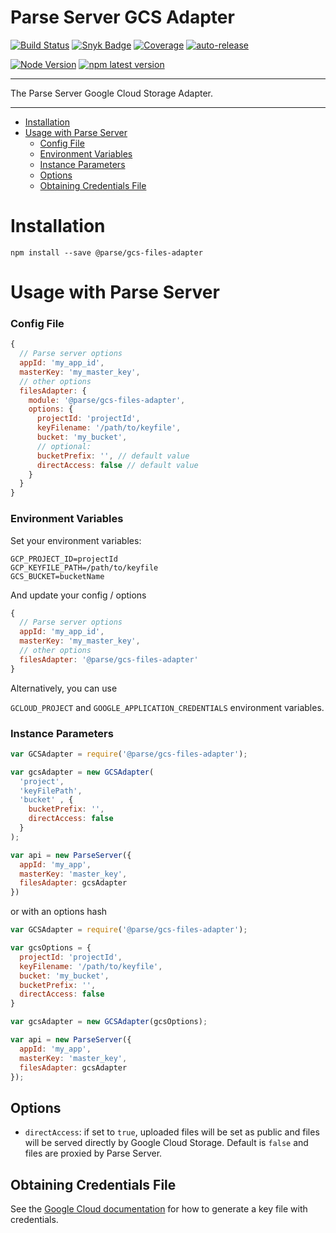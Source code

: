 # Parse Server GCS Adapter <!-- omit in toc -->

[![Build Status](https://github.com/parse-community/parse-server-gcs-adapter/actions/workflows/ci.yml/badge.svg?branch=main)](https://github.com/parse-community/parse-server-gcs-adapter/actions/workflows/ci.yml?query=workflow%3Aci+branch%3Amain)
[![Snyk Badge](https://snyk.io/test/github/parse-community/parse-server-gcs-adapter/badge.svg)](https://snyk.io/test/github/parse-community/parse-server-gcs-adapter)
[![Coverage](https://img.shields.io/codecov/c/github/parse-community/parse-server-gcs-adapter/main.svg)](https://codecov.io/github/parse-community/parse-server-gcs-adapter?branch=main)
[![auto-release](https://img.shields.io/badge/%F0%9F%9A%80-auto--release-9e34eb.svg)](https://github.com/parse-community/parse-server-gcs-adapter/releases)

[![Node Version](https://img.shields.io/badge/nodejs-18,_20,_22-green.svg?logo=node.js&style=flat)](https://nodejs.org)
[![npm latest version](https://img.shields.io/npm/v/@parse/gcs-files-adapter.svg)](https://www.npmjs.com/package/@parse/gcs-files-adapter)

---

The Parse Server Google Cloud Storage Adapter.

---


- [Installation](#installation)
- [Usage with Parse Server](#usage-with-parse-server)
    - [Config File](#config-file)
    - [Environment Variables](#environment-variables)
    - [Instance Parameters](#instance-parameters)
  - [Options](#options)
  - [Obtaining Credentials File](#obtaining-credentials-file)

# Installation

`npm install --save @parse/gcs-files-adapter`

# Usage with Parse Server

### Config File

```js
{
  // Parse server options
  appId: 'my_app_id',
  masterKey: 'my_master_key',
  // other options
  filesAdapter: {
    module: '@parse/gcs-files-adapter',
    options: {
      projectId: 'projectId',
      keyFilename: '/path/to/keyfile',
      bucket: 'my_bucket',
      // optional:
      bucketPrefix: '', // default value
      directAccess: false // default value
    } 
  }
}
```

### Environment Variables

Set your environment variables:

```
GCP_PROJECT_ID=projectId
GCP_KEYFILE_PATH=/path/to/keyfile
GCS_BUCKET=bucketName
```

And update your config / options

```js
{
  // Parse server options
  appId: 'my_app_id',
  masterKey: 'my_master_key',
  // other options
  filesAdapter: '@parse/gcs-files-adapter'
}
```

Alternatively, you can use

`GCLOUD_PROJECT` and `GOOGLE_APPLICATION_CREDENTIALS` environment variables.


### Instance Parameters

```js
var GCSAdapter = require('@parse/gcs-files-adapter');

var gcsAdapter = new GCSAdapter(
  'project', 
  'keyFilePath', 
  'bucket' , {
    bucketPrefix: '',
    directAccess: false
  }
);

var api = new ParseServer({
  appId: 'my_app',
  masterKey: 'master_key',
  filesAdapter: gcsAdapter
})
```

or with an options hash

```js
var GCSAdapter = require('@parse/gcs-files-adapter');

var gcsOptions = {
  projectId: 'projectId',
  keyFilename: '/path/to/keyfile',
  bucket: 'my_bucket',
  bucketPrefix: '',
  directAccess: false
}

var gcsAdapter = new GCSAdapter(gcsOptions);

var api = new ParseServer({
  appId: 'my_app',
  masterKey: 'master_key',
  filesAdapter: gcsAdapter
});
```

## Options

- `directAccess`: if set to `true`, uploaded files will be set as public and files will be served directly by Google Cloud Storage. Default is `false` and files are proxied by Parse Server.

## Obtaining Credentials File

See the [Google Cloud documentation](https://cloud.google.com/docs/authentication/production#obtaining_and_providing_service_account_credentials_manually) for how to generate a key file with credentials.
